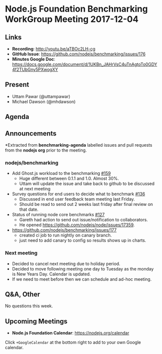 # Node.js Foundation Benchmarking WorkGroup Meeting 2017-12-04

## Links

* **Recording**: http://youtu.be/aTBOc2LH-cg
* **GitHub Issue**: https://github.com/nodejs/benchmarking/issues/176
* **Minutes Google Doc**: https://docs.google.com/document/d/1UKBn_JAHrVsC4uTnAgtoTo0GDY4f2TUbGny5PXwogXY

## Present
* Uttam Pawar (@uttampawar)
* Michael Dawson (@mhdawson)

## Agenda

## Announcements
 
*Extracted from **benchmarking-agenda** labelled issues and pull requests from the **nodejs org** prior to the meeting.

### nodejs/benchmarking

* Add Ghost.js workload to the benchmarking [#159](https://github.com/nodejs/benchmarking/issues/159)
  * Huge different between 0.1.1 and 1.0. Almost 30%.
  * Uttam will update the issue and take back to github to be discussed at next meeting
* Survey questions for end users to decide what to benchmark [#136](https://github.com/nodejs/benchmarking/issues/136)
  * Discussed in end user feedback team meeting last Friday.
  * Should be read to send out 2 weeks last friday after final review on that date.
* Status of running node core benchmarks [#127](https://github.com/nodejs/benchmarking/issues/127)
  * Gareth had action to send out issue/notification to collaborators.
  * He opened https://github.com/nodejs/node/issues/17359.
* https://github.com/nodejs/benchmarking/issues/177
  * created ci job to run nightly on canary branch.
  * just need to add canary to config so results shows up in charts.

### Next meeting

* Decided to cancel next meeting due to holiday period.
* Decided to move following meeting one day to Tuesday as the monday is New Years Day.
  Calendar is updated.
* If we need to meet before then we can schedule and ad-hoc meeting.


## Q&A, Other

No questions this week.

## Upcoming Meetings

* **Node.js Foundation Calendar**: https://nodejs.org/calendar

Click `+GoogleCalendar` at the bottom right to add to your own Google calendar.
